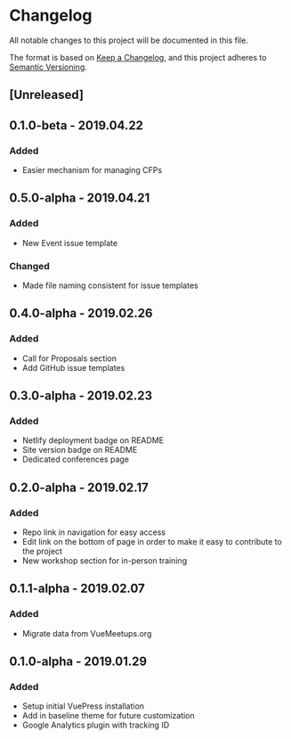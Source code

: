 # Changelog
All notable changes to this project will be documented in this file.

The format is based on [Keep a Changelog](https://keepachangelog.com/en/1.0.0/),
and this project adheres to [Semantic Versioning](https://semver.org/spec/v2.0.0.html).

## [Unreleased]

## 0.1.0-beta - 2019.04.22
### Added
- Easier mechanism for managing CFPs

## 0.5.0-alpha - 2019.04.21
### Added
- New Event issue template
### Changed
- Made file naming consistent for issue templates

## 0.4.0-alpha - 2019.02.26
### Added
- Call for Proposals section
- Add GitHub issue templates

## 0.3.0-alpha - 2019.02.23
### Added
- Netlify deployment badge on README
- Site version badge on README
- Dedicated conferences page

## 0.2.0-alpha - 2019.02.17
### Added
- Repo link in navigation for easy access
- Edit link on the bottom of page in order to make it easy to contribute to the project
- New workshop section for in-person training

## 0.1.1-alpha - 2019.02.07
### Added
- Migrate data from VueMeetups.org

## 0.1.0-alpha - 2019.01.29
### Added
- Setup initial VuePress installation
- Add in baseline theme for future customization
- Google Analytics plugin with tracking ID
